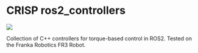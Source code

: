 # CRISP ros2_controllers
<a href="https://github.com/danielsanjosepro/crisp_controllers/actions/workflows/docker_build.yml"><img src="https://github.com/danielsanjosepro/crisp_controllers/actions/workflows/docker_build.yml/badge.svg"/></a>

Collection of C++ controllers for torque-based control in ROS2. Tested on the Franka Robotics FR3 Robot.


